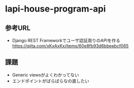 # lapi-house-program-api

## 参考URL
- Django REST Frameworkでユーザ認証周りのAPIを作る
https://qiita.com/xKxAxKx/items/60e8fb93d6bbeebcf065

## 課題
- Generic viewsがよくわかってない
- エンドポイントがばらばらなの直したい